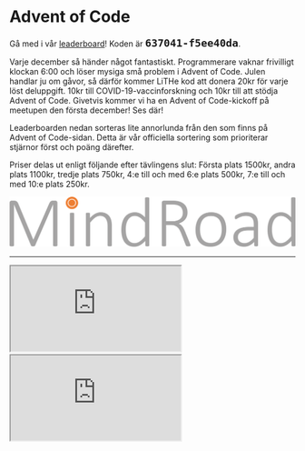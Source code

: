 # Advent of Code

Gå med i vår [leaderboard](https://adventofcode.com/2020/leaderboard)! Koden
är <b style="font-family: monospace; font-size: 1.3em;">637041-f5ee40da</b>.

Varje december så händer något fantastiskt. Programmerare vaknar frivilligt
klockan 6:00 och löser mysiga små problem i Advent of Code. Julen handlar ju om
gåvor, så därför kommer LiTHe kod att donera 20kr för varje löst deluppgift.
10kr till COVID-19-vaccinforskning och 10kr till att stödja Advent of Code.
Givetvis kommer vi ha en Advent of Code-kickoff på meetupen den första december!
Ses där!

Leaderboarden nedan sorteras lite annorlunda från den som finns på Advent of
Code-sidan. Detta är vår officiella sortering som prioriterar stjärnor först
och poäng därefter.

Priser delas ut enligt följande efter tävlingens slut: Första plats 1500kr,
andra plats 1100kr, tredje plats 750kr, 4:e till och med 6:e plats 500kr, 7:e
till och med 10:e plats 250kr.

<div id="sponsor-container">
    <img class="sponsor" src="/static/img/mindroad_logo.png" alt="Mindroad">
</div>

<hr>

<div id="leaderboard-container">
    <iframe class="only-light-theme" id="leaderboard" src="https://lithekod.lysator.liu.se/leaderboard/?lightmode=true"></iframe>
    <iframe class="only-dark-theme" id="leaderboard" src="https://lithekod.lysator.liu.se/leaderboard/"></iframe>
</div>
